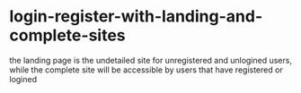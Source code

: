 # login-register-with-landing-and-complete-sites
the landing page is the undetailed site for unregistered and unlogined users, while the complete site will be accessible by users that have registered or logined
